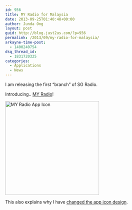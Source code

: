 ```yaml
---
id: 956
title: MY Radio for Malaysia
date: 2013-09-25T01:40:48+00:00
author: Junda Ong
layout: post
guid: http://blog.just2us.com/?p=956
permalink: /2013/09/my-radio-for-malaysia/
arkayne-time-post:
  - 1400240754
dsq_thread_id:
  - 1831720325
categories:
  - Applications
  - News
---
```

I am releasing the first &#8220;branch&#8221; of SG Radio.

Introducing.. <a href="https://itunes.apple.com/app/my-radio-tunein-to-hitz-fm/id685967705?mt=8" onclick="__gaTracker('send', 'event', 'outbound-article', 'https://itunes.apple.com/app/my-radio-tunein-to-hitz-fm/id685967705?mt=8', 'MY Radio');" target="_blank">MY Radio</a>!

<a href="https://itunes.apple.com/app/my-radio-tunein-to-hitz-fm/id685967705?mt=8" onclick="__gaTracker('send', 'event', 'outbound-article', 'https://itunes.apple.com/app/my-radio-tunein-to-hitz-fm/id685967705?mt=8', '');" target="_blank"><img class="aligncenter size-medium wp-image-950" alt="MY Radio App Icon" src="http://blog.just2us.com/wp-content/uploads/2013/09/radio_1024-rounded-300x300.png" width="300" height="300" srcset="http://blog.just2us.com/wp-content/uploads/2013/09/radio_1024-rounded-150x150.png 150w, http://blog.just2us.com/wp-content/uploads/2013/09/radio_1024-rounded-300x300.png 300w, http://blog.just2us.com/wp-content/uploads/2013/09/radio_1024-rounded.png 1024w" sizes="(max-width: 300px) 100vw, 300px" /></a>

This also explains why I have <a href="http://blog.just2us.com/2013/09/a-new-3d-icon-for-radio-for-the-flat-ios-7/" onclick="__gaTracker('send', 'event', 'outbound-article', 'http://blog.just2us.com/2013/09/a-new-3d-icon-for-radio-for-the-flat-ios-7/', 'changed the app icon design');">changed the app icon design</a>.

<div style="font-size:0px;height:0px;line-height:0px;margin:0;padding:0;clear:both">
</div>